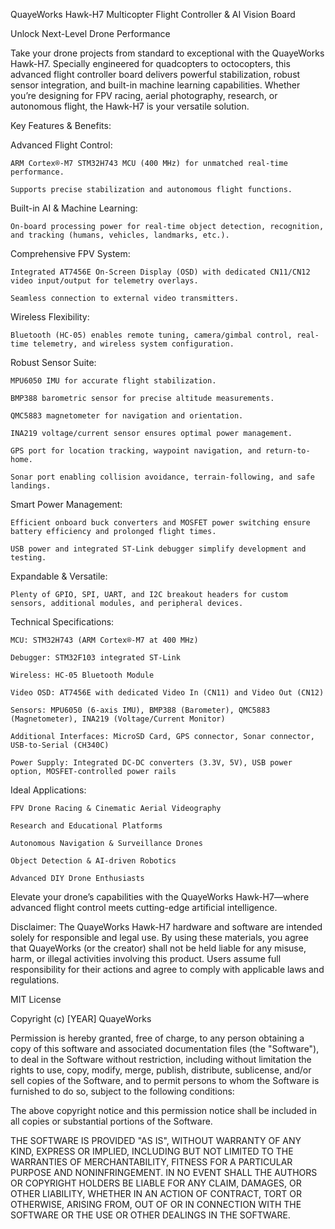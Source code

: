 QuayeWorks Hawk-H7 Multicopter Flight Controller & AI Vision Board

Unlock Next-Level Drone Performance

Take your drone projects from standard to exceptional with the QuayeWorks Hawk-H7. Specially engineered for quadcopters to octocopters, this advanced flight controller board delivers powerful stabilization, robust sensor integration, and built-in machine learning capabilities. Whether you’re designing for FPV racing, aerial photography, research, or autonomous flight, the Hawk-H7 is your versatile solution.

Key Features & Benefits:

  Advanced Flight Control:
  
    ARM Cortex®-M7 STM32H743 MCU (400 MHz) for unmatched real-time performance.
    
    Supports precise stabilization and autonomous flight functions.

  Built-in AI & Machine Learning:
  
    On-board processing power for real-time object detection, recognition, and tracking (humans, vehicles, landmarks, etc.).

  Comprehensive FPV System:
  
    Integrated AT7456E On-Screen Display (OSD) with dedicated CN11/CN12 video input/output for telemetry overlays.
    
    Seamless connection to external video transmitters.

  Wireless Flexibility:
  
    Bluetooth (HC-05) enables remote tuning, camera/gimbal control, real-time telemetry, and wireless system configuration.

  Robust Sensor Suite:
  
    MPU6050 IMU for accurate flight stabilization.
    
    BMP388 barometric sensor for precise altitude measurements.
    
    QMC5883 magnetometer for navigation and orientation.
    
    INA219 voltage/current sensor ensures optimal power management.
    
    GPS port for location tracking, waypoint navigation, and return-to-home.
    
    Sonar port enabling collision avoidance, terrain-following, and safe landings.

  Smart Power Management:
  
    Efficient onboard buck converters and MOSFET power switching ensure battery efficiency and prolonged flight times.
    
    USB power and integrated ST-Link debugger simplify development and testing.
    
  Expandable & Versatile:
  
    Plenty of GPIO, SPI, UART, and I2C breakout headers for custom sensors, additional modules, and peripheral devices.

  Technical Specifications:
  
    MCU: STM32H743 (ARM Cortex®-M7 at 400 MHz)
    
    Debugger: STM32F103 integrated ST-Link
    
    Wireless: HC-05 Bluetooth Module
    
    Video OSD: AT7456E with dedicated Video In (CN11) and Video Out (CN12)
    
    Sensors: MPU6050 (6-axis IMU), BMP388 (Barometer), QMC5883 (Magnetometer), INA219 (Voltage/Current Monitor)
    
    Additional Interfaces: MicroSD Card, GPS connector, Sonar connector, USB-to-Serial (CH340C)
    
    Power Supply: Integrated DC-DC converters (3.3V, 5V), USB power option, MOSFET-controlled power rails

  Ideal Applications:
  
    FPV Drone Racing & Cinematic Aerial Videography
    
    Research and Educational Platforms
    
    Autonomous Navigation & Surveillance Drones
    
    Object Detection & AI-driven Robotics
    
    Advanced DIY Drone Enthusiasts

Elevate your drone’s capabilities with the QuayeWorks Hawk-H7—where advanced flight control meets cutting-edge artificial intelligence.

Disclaimer: The QuayeWorks Hawk-H7 hardware and software are intended solely for responsible and legal use. By using these materials, you agree that QuayeWorks (or the creator) shall not be held liable for any misuse, harm, or illegal activities involving this product. Users assume full responsibility for their actions and agree to comply with applicable laws and regulations.

MIT License

Copyright (c) [YEAR] QuayeWorks

Permission is hereby granted, free of charge, to any person obtaining a copy
of this software and associated documentation files (the "Software"), to deal
in the Software without restriction, including without limitation the rights
to use, copy, modify, merge, publish, distribute, sublicense, and/or sell
copies of the Software, and to permit persons to whom the Software is
furnished to do so, subject to the following conditions:

The above copyright notice and this permission notice shall be included in all
copies or substantial portions of the Software.

THE SOFTWARE IS PROVIDED "AS IS", WITHOUT WARRANTY OF ANY KIND, EXPRESS OR
IMPLIED, INCLUDING BUT NOT LIMITED TO THE WARRANTIES OF MERCHANTABILITY,
FITNESS FOR A PARTICULAR PURPOSE AND NONINFRINGEMENT. IN NO EVENT SHALL THE
AUTHORS OR COPYRIGHT HOLDERS BE LIABLE FOR ANY CLAIM, DAMAGES, OR OTHER
LIABILITY, WHETHER IN AN ACTION OF CONTRACT, TORT OR OTHERWISE, ARISING FROM,
OUT OF OR IN CONNECTION WITH THE SOFTWARE OR THE USE OR OTHER DEALINGS IN THE
SOFTWARE.
